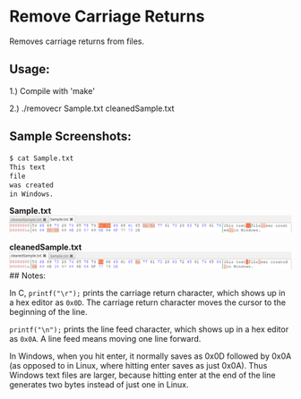 # Remove Carriage Returns

Removes carriage returns from files.

## Usage:

1.) Compile with 'make'

2.) ./removecr Sample.txt cleanedSample.txt

## Sample Screenshots:

```
$ cat Sample.txt 
This text
file
was created
in Windows.
```

**Sample.txt**
![Alt text](https://github.com/scMarth/remove-carriage-returns/blob/master/Screenshots/Sample.png?raw=true)

**cleanedSample.txt**
![Alt text](https://github.com/scMarth/remove-carriage-returns/blob/master/Screenshots/Cleaned%20Sample.png?raw=true)## Notes:

In C, `printf("\r");` prints the carriage return character, which shows up in a hex editor as `0x0D`. The carriage return character moves the cursor to the beginning of the line. 

`printf("\n");` prints the line feed character, which shows up in a hex editor as `0x0A`. A line feed means moving one line forward.

In Windows, when you hit enter, it normally saves as 0x0D followed by 0x0A (as opposed to in Linux, where hitting enter saves as just 0x0A). Thus Windows text files are larger, because hitting enter at the end of the line generates two bytes instead of just one in Linux.

